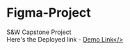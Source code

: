 # Figma-Project
S&amp;W Capstone Project <br>
Here's the Deployed link - <a href="https://sankalpmtellur.github.io/Figma-Project/">Demo Link</></a>
